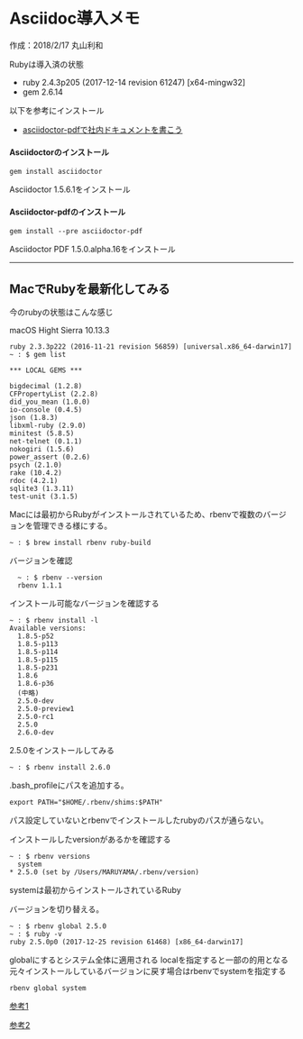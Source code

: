 # Asciidoc導入メモ

作成：2018/2/17 丸山利和

Rubyは導入済の状態
* ruby 2.4.3p205 (2017-12-14 revision 61247) [x64-mingw32]
* gem 2.6.14

以下を参考にインストール

* [asciidoctor-pdfで社内ドキュメントを書こう][1]

#### Asciidoctorのインストール

```
gem install asciidoctor
```
Asciidoctor 1.5.6.1をインストール

#### Asciidoctor-pdfのインストール


```
gem install --pre asciidoctor-pdf
```

Asciidoctor PDF 1.5.0.alpha.16をインストール

[1]:https://qiita.com/gho4d76g/items/302e1ff91754b9b50f34

---

## MacでRubyを最新化してみる

今のrubyの状態はこんな感じ

macOS Hight Sierra 10.13.3

``` 
ruby 2.3.3p222 (2016-11-21 revision 56859) [universal.x86_64-darwin17]
~ : $ gem list

*** LOCAL GEMS ***

bigdecimal (1.2.8)
CFPropertyList (2.2.8)
did_you_mean (1.0.0)
io-console (0.4.5)
json (1.8.3)
libxml-ruby (2.9.0)
minitest (5.8.5)
net-telnet (0.1.1)
nokogiri (1.5.6)
power_assert (0.2.6)
psych (2.1.0)
rake (10.4.2)
rdoc (4.2.1)
sqlite3 (1.3.11)
test-unit (3.1.5)
```

Macには最初からRubyがインストールされているため、rbenvで複数のバージョンを管理できる様にする。

```
~ : $ brew install rbenv ruby-build
```

バージョンを確認
```
  ~ : $ rbenv --version
  rbenv 1.1.1
```

インストール可能なバージョンを確認する

```
~ : $ rbenv install -l
Available versions:
  1.8.5-p52
  1.8.5-p113
  1.8.5-p114
  1.8.5-p115
  1.8.5-p231
  1.8.6
  1.8.6-p36
  (中略)
  2.5.0-dev
  2.5.0-preview1
  2.5.0-rc1
  2.5.0
  2.6.0-dev
```
2.5.0をインストールしてみる

```
~ : $ rbenv install 2.6.0
```

.bash_profileにパスを追加する。

``` shell
export PATH="$HOME/.rbenv/shims:$PATH"
```
パス設定していないとrbenvでインストールしたrubyのパスが通らない。

インストールしたversionがあるかを確認する

```
~ : $ rbenv versions
  system
* 2.5.0 (set by /Users/MARUYAMA/.rbenv/version)
```
systemは最初からインストールされているRuby

バージョンを切り替える。

```
~ : $ rbenv global 2.5.0
~ : $ ruby -v
ruby 2.5.0p0 (2017-12-25 revision 61468) [x86_64-darwin17]
```
globalにするとシステム全体に適用される
localを指定すると一部の的用となる
元々インストールしているバージョンに戻す場合はrbenvでsystemを指定する

```
rbenv global system
```
[参考1][2]

[参考2][3]

[2]:https://qiita.com/Arashi/items/689e91389235c25088a5
[3]:https://qiita.com/kogache/items/5886a6b62f036c1f94c9
